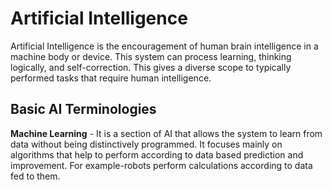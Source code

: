 # Artificial Intelligence 

Artificial Intelligence is the encouragement of human brain intelligence in a machine body or device. This system can process learning, thinking logically, and self-correction. This gives a diverse scope to typically performed tasks that require human intelligence. 

## Basic AI Terminologies 

**Machine Learning** - 
It is a section of AI that allows the system to learn from data without being distinctively programmed. It focuses mainly on algorithms that help to perform according to data based prediction and improvement. For example-robots perform calculations according to data fed to them. 
